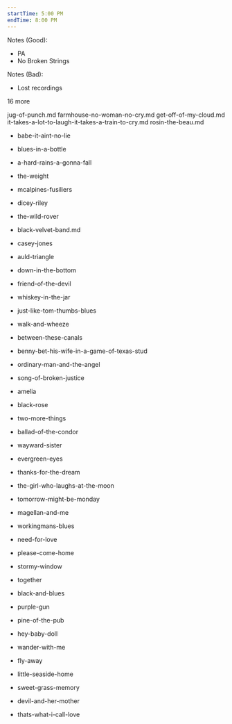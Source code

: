 ```yaml
---
startTime: 5:00 PM
endTime: 8:00 PM
---
```


Notes (Good):
  * PA
  * No Broken Strings

Notes (Bad):
  * Lost recordings

16 more


jug-of-punch.md
farmhouse-no-woman-no-cry.md
get-off-of-my-cloud.md
it-takes-a-lot-to-laugh-it-takes-a-train-to-cry.md
rosin-the-beau.md

- babe-it-aint-no-lie
- blues-in-a-bottle
- a-hard-rains-a-gonna-fall
- the-weight
- mcalpines-fusiliers
- dicey-riley
- the-wild-rover
- black-velvet-band.md
- casey-jones
- auld-triangle
- down-in-the-bottom
- friend-of-the-devil
- whiskey-in-the-jar
- just-like-tom-thumbs-blues

- walk-and-wheeze
- between-these-canals
- benny-bet-his-wife-in-a-game-of-texas-stud
- ordinary-man-and-the-angel
- song-of-broken-justice
- amelia
- black-rose
- two-more-things
- ballad-of-the-condor
- wayward-sister
- evergreen-eyes
- thanks-for-the-dream
- the-girl-who-laughs-at-the-moon
- tomorrow-might-be-monday
- magellan-and-me
- workingmans-blues
- need-for-love
- please-come-home
- stormy-window
- together
- black-and-blues
- purple-gun
- pine-of-the-pub
- hey-baby-doll
- wander-with-me
- fly-away
- little-seaside-home
- sweet-grass-memory
- devil-and-her-mother
- thats-what-i-call-love
